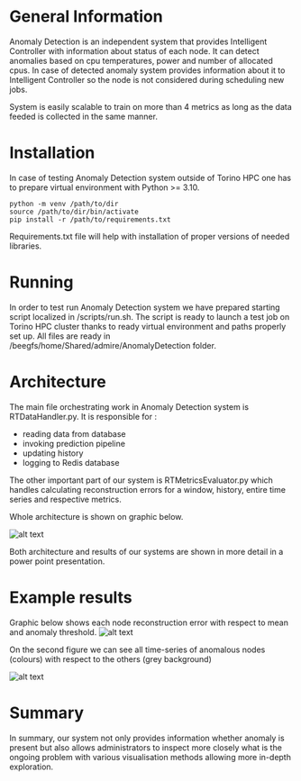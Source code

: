 # General Information
Anomaly Detection is an independent system that provides Intelligent Controller with information about status of each node. It can detect anomalies based on cpu temperatures, power and number of allocated cpus. In case of detected anomaly system provides information about it to Intelligent Controller so the node is not considered during scheduling new jobs.

System is easily scalable to train on more than 4 metrics as long as the data feeded is collected in the same manner.
# Installation
In case of testing Anomaly Detection system outside of Torino HPC one has to prepare virtual environment with Python >= 3.10. 
```
python -m venv /path/to/dir
source /path/to/dir/bin/activate
pip install -r /path/to/requirements.txt
```


Requirements.txt file will help with installation of proper versions of needed libraries.

# Running
In order to test run Anomaly Detection system we have prepared starting script localized in /scripts/run.sh. The script is ready to launch a test job on Torino HPC cluster thanks to ready virtual environment and paths properly set up. All files are ready in /beegfs/home/Shared/admire/AnomalyDetection folder.

# Architecture
The main file orchestrating work in Anomaly Detection system is RTDataHandler.py.
It is responsible for : 
- reading data from database
- invoking prediction pipeline 
- updating history
- logging to Redis database

The other important part of our system is RTMetricsEvaluator.py which handles calculating reconstruction errors for a window, history, entire time series and respective metrics.

Whole architecture is shown on graphic below.

![alt text](https://gitlab.pcss.pl/deti/admire-applications/AnomalyDetection/-/raw/develop/Images/architecture2.png)

Both architecture and results of our systems are shown in more detail in a power point presentation.

# Example results

Graphic below shows each node reconstruction error with respect to mean and anomaly threshold.
![alt text](https://gitlab.pcss.pl/deti/admire-applications/AnomalyDetection/-/raw/develop/Images/results1.png)

On the second figure we can see all time-series of anomalous nodes (colours) with respect to the others (grey background)

![alt text](https://gitlab.pcss.pl/deti/admire-applications/AnomalyDetection/-/raw/develop/Images/results2.png)

# Summary
In summary, our system not only provides information whether anomaly is present but also allows administrators to inspect more closely what is the ongoing problem with various visualisation methods allowing more in-depth exploration. 